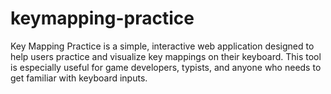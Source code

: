 # keymapping-practice
Key Mapping Practice is a simple, interactive web application designed to help users practice and visualize key mappings on their keyboard. This tool is especially useful for game developers, typists, and anyone who needs to get familiar with keyboard inputs.
